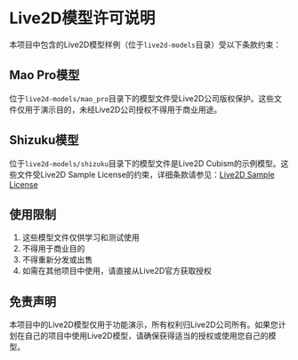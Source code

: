 # Live2D模型许可说明

本项目中包含的Live2D模型样例（位于`live2d-models`目录）受以下条款约束：

## Mao Pro模型

位于`live2d-models/mao_pro`目录下的模型文件受Live2D公司版权保护。这些文件仅用于演示目的，未经Live2D公司授权不得用于商业用途。

## Shizuku模型

位于`live2d-models/shizuku`目录下的模型文件是Live2D Cubism的示例模型。这些文件受Live2D Sample License的约束，详细条款请参见：[Live2D Sample License](https://www.live2d.com/eula/live2d-sample-license-agreement_en.html)

## 使用限制

1. 这些模型文件仅供学习和测试使用
2. 不得用于商业目的
3. 不得重新分发或出售
4. 如需在其他项目中使用，请直接从Live2D官方获取授权

## 免责声明

本项目中的Live2D模型仅用于功能演示，所有权利归Live2D公司所有。如果您计划在自己的项目中使用Live2D模型，请确保获得适当的授权或使用您自己的模型。
